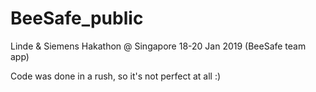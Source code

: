 # BeeSafe_public
Linde &amp; Siemens Hakathon @ Singapore 18-20 Jan 2019 (BeeSafe team app)

Code was done in a rush, so it's not perfect at all :)
